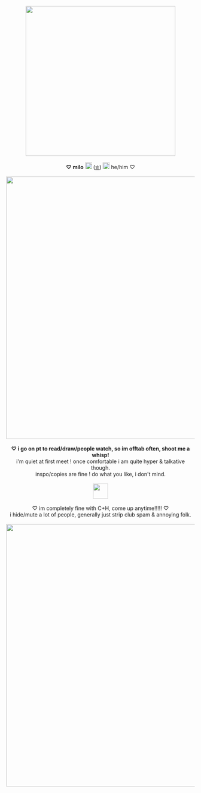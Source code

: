 <p align="center">
<img src="https://imgur.com/4f5KVNU.png"width="400px">
<br><br><b>♡ milo</b> <img src="https://imgur.com/FK6OOrC.png" height="18px"> (<a href="https://en.pronouns.page/@GUNSLINGERZ">✮</a>) <img src="https://imgur.com/iErU70c.png" height="18px"> he/him ♡</a><br><br>
  <img src="https://imgur.com/kxVonET.png" width="700px">
  <br><br><b>♡ i go on pt to read/draw/people watch, so im offtab often, shoot me a whisp!</b>
  <br>i'm quiet at first meet ! once comfortable i am quite hyper & talkative though.
  <br>inspo/copies are fine ! do what you like, i don't mind.</a><br><br>
   <img src="https://i.imgur.com/Nk8YzNv.gif" width="40px"></a><br><br>
  ♡ im completely fine with C+H, come up anytime!!!!! ♡</b>
  <br>i hide/mute a lot of people, generally just strip club spam & annoying folk.<br><br><b>
   <img src="https://imgur.com/kxVonET.png" width="700px">
